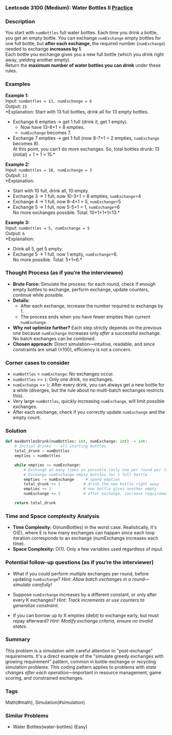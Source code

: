 ### Leetcode 3100 (Medium): Water Bottles II [Practice](https://leetcode.com/problems/water-bottles-ii)

### Description  
You start with `numBottles` full water bottles. Each time you drink a bottle, you get an empty bottle. You can exchange `numExchange` empty bottles for one full bottle, but **after each exchange**, the required number (`numExchange`) needed to exchange **increases by 1**.  
Each bottle you exchange gives you a new full bottle (which you drink right away, yielding another empty).  
Return the **maximum number of water bottles you can drink** under these rules.

### Examples  

**Example 1:**  
Input: `numBottles = 13, numExchange = 6`  
Output: `15`  
*Explanation: Start with 13 full bottles, drink all for 13 empty bottles.  
- Exchange 6 empties → get 1 full (drink it, get 1 empty).  
  - Now have 13-6+1 = 8 empties.  
  - `numExchange` becomes 7.  
- Exchange 7 empties → get 1 full (now 8-7+1 = 2 empties, `numExchange` becomes 8).  
At this point, you can't do more exchanges. So, total bottles drunk: 13 (initial) + 1 + 1 = 15.*

**Example 2:**  
Input: `numBottles = 10, numExchange = 3`  
Output: `13`  
*Explanation:  
- Start with 10 full, drink all, 10 empty.  
- Exchange 3 → 1 full, now 10-3+1 = 8 empties, `numExchange`=4  
- Exchange 4 → 1 full, now 8-4+1 = 5, `numExchange`=5  
- Exchange 5 → 1 full, now 5-5+1 = 1, `numExchange`=6  
No more exchanges possible. Total: 10+1+1+1=13.*

**Example 3:**  
Input: `numBottles = 5, numExchange = 5`  
Output: `6`  
*Explanation:  
- Drink all 5, get 5 empty.  
- Exchange 5 → 1 full, now 1 empty, `numExchange`=6.  
No more possible. Total: 5+1=6.*

### Thought Process (as if you’re the interviewee)  
- **Brute Force:** Simulate the process: for each round, check if enough empty bottles to exchange, perform exchange, update counters, continue while possible.
- **Details:**  
  - After each exchange, increase the number required to exchange by 1.
  - The process ends when you have fewer empties than current `numExchange`.
- **Why not optimize further?** Each step strictly depends on the previous one because `numExchange` increases only *after* a successful exchange. No batch exchanges can be combined.
- **Chosen approach:** Direct simulation—intuitive, readable, and since constraints are small (≤100), efficiency is not a concern.

### Corner cases to consider  
- `numBottles` < `numExchange`: No exchanges occur.
- `numBottles` == `1`: Only one drink, no exchanges.
- `numExchange` == `1`: After every drink, you can always get a new bottle for a while (diverges, but the rule about no multi-batch exchanges restricts this).
- Very large `numBottles`, quickly increasing `numExchange`, will limit possible exchanges.
- After each exchange, check if you correctly update `numExchange` and the empty count.

### Solution

```python
def maxBottlesDrunk(numBottles: int, numExchange: int) -> int:
    # Initial drinks -- all starting bottles
    total_drunk = numBottles
    empties = numBottles

    while empties >= numExchange:
        # Exchange as many times as possible (only one per round per rules)
        # Exchange numExchange empty bottles for 1 full bottle
        empties -= numExchange     # spend empties
        total_drunk += 1          # drink the new bottle right away
        empties += 1              # new bottle gives another empty
        numExchange += 1          # after exchange, increase requirement

    return total_drunk
```

### Time and Space complexity Analysis  

- **Time Complexity:** O(numBottles) in the worst case. Realistically, it's O(E), where E is how many exchanges can happen since each loop iteration corresponds to an exchange (numExchange increases each time).
- **Space Complexity:** O(1). Only a few variables used regardless of input.

### Potential follow-up questions (as if you’re the interviewer)  

- What if you could perform *multiple* exchanges per round, before updating `numExchange`?
  *Hint: Allow batch exchanges in a round—simulate carefully!*

- Suppose `numExchange` increases by a different constant, or only after every K exchanges?
  *Hint: Track increments or use counters to generalize constraint.*

- If you can borrow up to X empties (debt) to exchange early, but must repay afterward?
  *Hint: Modify exchange criteria, ensure no invalid states.*

### Summary
This problem is a simulation with careful attention to "post-exchange" requirements. It's a direct example of the "simulate greedy exchanges with growing requirement" pattern, common in bottle-exchange or recycling simulation problems. This coding pattern applies to problems with *state changes after each operation*—important in resource management, game scoring, and constrained exchanges.

### Tags
Math(#math), Simulation(#simulation)

### Similar Problems
- Water Bottles(water-bottles) (Easy)